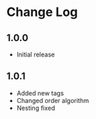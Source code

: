 # Change Log

## 1.0.0

- Initial release

## 1.0.1

- Added new tags
- Changed order algorithm
- Nesting fixed

